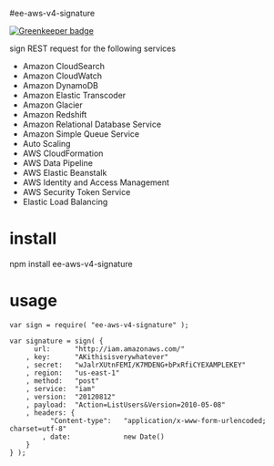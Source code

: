 #ee-aws-v4-signature

[![Greenkeeper badge](https://badges.greenkeeper.io/eventEmitter/ee-aws-v4-signature.svg)](https://greenkeeper.io/)

sign REST request for the following services

- Amazon CloudSearch
- Amazon CloudWatch
- Amazon DynamoDB
- Amazon Elastic Transcoder
- Amazon Glacier
- Amazon Redshift
- Amazon Relational Database Service
- Amazon Simple Queue Service
- Auto Scaling
- AWS CloudFormation
- AWS Data Pipeline
- AWS Elastic Beanstalk
- AWS Identity and Access Management
- AWS Security Token Service
- Elastic Load Balancing


# install

npm install ee-aws-v4-signature

# usage

	var sign = require( "ee-aws-v4-signature" );

	var signature = sign( {		  
		  url: 		"http://iam.amazonaws.com/"
		, key: 		"AKithisisverywhatever"
		, secret: 	"wJalrXUtnFEMI/K7MDENG+bPxRfiCYEXAMPLEKEY"
		, region: 	"us-east-1"
		, method: 	"post"
		, service: 	"iam"
		, version: 	"20120812"
		, payload: 	"Action=ListUsers&Version=2010-05-08"
		, headers: {
			  "Content-type": 	"application/x-www-form-urlencoded; charset=utf-8"
			, date: 			new Date()
		}
	} );